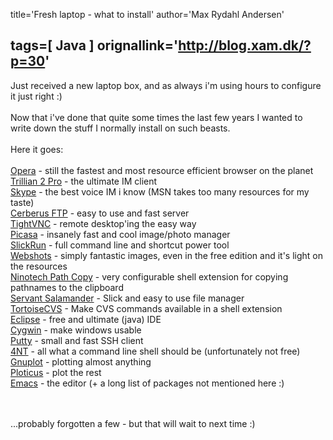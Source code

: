 title='Fresh laptop - what to install'
author='Max Rydahl Andersen'

tags=[ Java ]
orignallink='http://blog.xam.dk/?p=30'
---
<div><p>Just received a new laptop box, and as always i'm using hours to configure it just right :)<br><br>
Now that i've done that quite some times the last few years I wanted to write down the stuff I normally install on such beasts.<br><br>
Here it goes:<br><br><a href="http://www.opera.com">Opera</a> - still the fastest and most resource efficient browser on the planet<br><a href="http://www.ceruleanstudios.com" title="Trillian">Trillian 2 Pro</a> - the ultimate IM client<br><a href="http://www.skype.com">Skype</a> - the best voice IM i know (MSN takes too many resources for my taste)<br><a href="http://www.cerberusftp.com">Cerberus FTP</a> - easy to use and fast server<br><a href="http://www.tightvnc.com">TightVNC</a> - remote desktop'ing the easy way<br><a href="http://www.picasa.com">Picasa</a> - insanely fast and cool image/photo manager<br><a href="http://bayden.com/SlickRun/">SlickRun</a> - full command line and shortcut power tool<br><a href="http://www.webshots.com">Webshots</a> - simply fantastic images, even in the free edition and it's light on the resources<br><a href="http://home.worldonline.dk/ninotech/freeutil.htm#pathcopy">Ninotech Path Copy</a> - very configurable shell extension for copying pathnames to the clipboard<br><a href="http://www.altap.cz/">Servant Salamander</a> - Slick and easy to use file manager<br><a href="https://www.tortoisecvs.org/">TortoiseCVS</a> - Make CVS commands available in a shell extension <br><a href="http://www.eclipse.org">Eclipse</a> - free and ultimate (java) IDE<br><a href="http://www.cygwin.com">Cygwin</a> - make windows usable<br><a href="http://www.chiark.greenend.org.uk/~sgtatham/putty/">Putty</a> - small and fast SSH client<br><a href="http://www.jpsoft.com/products.htm">4NT</a> - all what a command line shell should be (unfortunately not free)<br><a href="http://www.gnuplot.info/">Gnuplot</a> - plotting almost anything<br><a href="http://ploticus.sourceforge.net/doc/welcome.html">Ploticus</a> - plot the rest<br><a href="http://www.gnu.org/software/emacs/emacs.html">Emacs</a> - the editor (+ a long list of packages not mentioned here :)<br><br><br>

...probably forgotten a few - but that will wait to next time :)</p></div>
